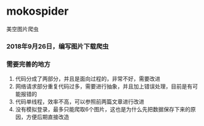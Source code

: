 # mokospider
美空图片爬虫

### 2018年9月26日，编写图片下载爬虫

### 需要完善的地方

1. 代码分成了两部分，并且是面向过程的，非常不好，需要改进
2. 网络请求部分重复代码过多，需要进行抽象，并且加上错误处理，目前是有可能报错的
3. 代码单线程，效率不高，可以参照前两篇文章进行改进
4. 没有模拟登录，最多只能爬取6个图片，这也是为什么先把数据保存下来的原因，方便后期直接改造
